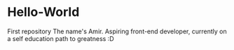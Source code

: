 # Hello-World
First repository
The name's Amir. Aspiring front-end developer, currently on a self education path to greatness :D
